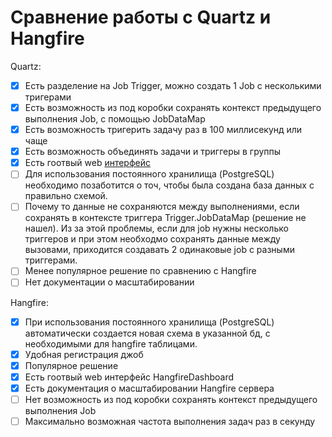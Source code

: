 # Сравнение работы с Quartz и Hangfire

Quartz:
- [x] Есть разделение на Job Trigger, можно создать 1 Job с несколькими тригерами
- [x] Есть возможность из под коробки сохранять контекст предыдущего выполнения Job, с помощью JobDataMap
- [x] Есть возможность тригерить задачу раз в 100 миллисекунд или чаще
- [x] Есть возможность объединять задачи и триггеры в группы
- [x] Есть гоотвый web [интерфейс](https://guryanovev.github.io/CrystalQuartz/getting-started/getting-started-with-asp-dot-net-core/)
- [ ] Для использования постоянного хранилища (PostgreSQL) необходимо позаботится о точ, чтобы была создана база данных с правильно схемой.
- [ ] Почему то данные не сохраняются между выполнениями, если сохранять в контексте триггера Trigger.JobDataMap (решение не нашел). Из за этой проблемы, если для job нужны несколько триггеров и при этом необходмо сохранять данные между вызовами, приходится создавать 2 одинаковые job с разными триггерами.
- [ ] Менее популярное решение по сравнению с Hangfire
- [ ] Нет документации о масштабировании

Hangfire:
- [x] При использования постоянного хранилища (PostgreSQL) автоматически создается новая схема в указанной бд, с необходимыми для hangfire таблицами.
- [x] Удобная регистрация джоб
- [x] Популярное решение
- [x] Есть гоотвый web интерфейс HangfireDashboard
- [x] Есть документация о масштабировании Hangfire сервера
- [ ] Нет возможность из под коробки сохранять контекст предыдущего выполнения Job
- [ ] Максимально возможная частота выполнения задач раз в секунду
